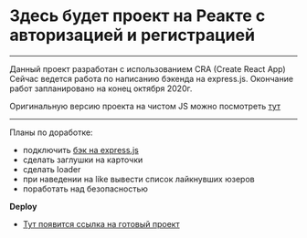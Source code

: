 # Здесь будет  проект на Реакте с авторизацией и регистрацией

___



Данный проект разработан с использованием CRA (Create React App)
Сейчас ведется работа по написанию бэкенда на express.js.
Окончание работ запланировано на конец октября 2020г.

Оригинальную версию проекта на чистом JS можно посмотреть [тут](https://github.com/TuretskayaIrina/mesto)

___

Планы по доработке:

- подключить [бэк на express.js](https://github.com/TuretskayaIrina/express-mesto)
- сделать заглушки на карточки
- сделать loader
- при наведении на like вывести список лайкнувших юзеров
- поработать над безопасностью


**Deploy**

* [Тут появится ссылка на готовый проект]()
